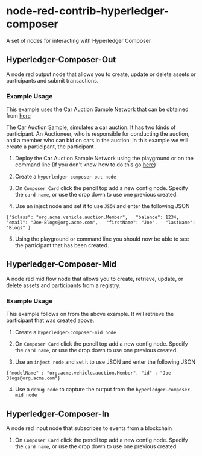 # node-red-contrib-hyperledger-composer
A set of nodes for interacting with Hyperledger Composer

## Hyperledger-Composer-Out
A node red output node that allows you to create, update or delete assets or participants and submit transactions.

### Example Usage
This example uses the Car Auction Sample Network that can be obtained from [here](https://github.com/hyperledger/composer-sample-networks/tree/master/packages/carauction-network)

The Car Auction Sample, simulates a car auction. It has two kinds of participant. An Auctioneer, who is responsible for conducting the auction, and a member who can bid on cars in the auction.
In this example we will create a participant, the participant .

1. Deploy the Car Auction Sample Network using the playground or on the command line (If you don't know how to do this go [here](https://hyperledger.github.io/composer))

2. Create a `hyperledger-composer-out node`

3. On `Composer Card` click the pencil top add a new config node. Specify the `card name`, or use the drop down to use one previous created.

4. Use an inject node and set it to use `JSON` and enter the following JSON

```
{"$class": "org.acme.vehicle.auction.Member",   "balance": 1234,   "email": "Joe-Blogs@org.acme.com",   "firstName": "Joe",   "lastName": "Blogs" }
```

5. Using the playground or command line you should now be able to see the participant that has been created.

## Hyperledger-Composer-Mid
A node red mid flow node that allows you to create, retrieve, update, or delete assets and participants from a registry.

### Example Usage
This example follows on from the above example. It will retrieve the participant that was created above.
 
 1. Create a `hyperledger-composer-mid node`

 2. On `Composer Card` click the pencil top add a new config node. Specify the `card name`, or use the drop down to use one previous created.
 
 3. Use an `inject node` and set it to use JSON and enter the following JSON
 
 ```
{"modelName" : "org.acme.vehicle.auction.Member", "id" : "Joe-Blogs@org.acme.com"}
```

4. Use a `debug node` to capture the output from the `hyperledger-composer-mid node`

## Hyperledger-Composer-In
A node red input node that subscribes to events from a blockchain

1. On `Composer Card` click the pencil top add a new config node. Specify the `card name`, or use the drop down to use one previous created.

